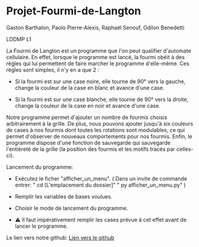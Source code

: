# Projet-Fourmi-de-Langton
Gaston Barthalon, Paolo Pierre-Alexis, Raphaël Senouf, Odilon Benedetti

LDDMP L1

La Fourmi de Langton est un programme que l'on peut qualifier d'automate cellulaire. En effet, lorsque le programme est lancé, la fourmi obéit à des règles qui lui permettent de faire marcher le programme d'elle-même. Ces règles sont simples, il n'y en a que 2 :

- Si la fourmi est sur une case noire, elle tourne de 90° vers la gauche, change la couleur de la case en blanc et avance d'une case.

- Si la fourmi est sur une case blanche, elle tourne de 90° vers la droite, change la couleur de la case en noir et avance d'une case.

Notre programme permet d'ajouter un nombre de fourmis choisis arbitrairement à la grille. De plus, nous pouvons ajouter jusqu'à six couleurs de cases à nos fourmis dont toutes les rotations sont modulables, ce qui permet d'observer de nouveaux comportements pour nos fourmis.
Enfin, le programme dispose d'une fonction de sauvegarde qui sauvegarde l'entièreté de la grille (la position des fourmis et les motifs tracés par celles-ci).


Lancement du programme:

- Exécutez le ficher "afficher_un_menu".
   ( Dans un invite de commande entrer:
    " cd [L'emplacement du dossier]"
    " py afficher_un_menu.py" )

- Remplir les variables de bases voulues.
- Choisir le mode de lancement du programme.

- ⚠ Il faut impérativement remplir les cases prévue à cet effet avant de lancer le programme.


Le lien vers notre github:
[Lien vers le github](https://github.com/uvsq22403063/Projet-Fourmi-de-Langton)
